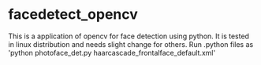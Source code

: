 # facedetect_opencv
This is a application of opencv for face detection using python.
It is tested in linux distribution and needs slight change for others.
Run .python files as 'python photoface_det.py haarcascade_frontalface_default.xml'
